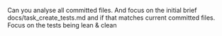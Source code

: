Can you analyse all committed files. And focus on the initial brief docs/task_create_tests.md and if that matches current committed files. Focus on the tests being lean & clean